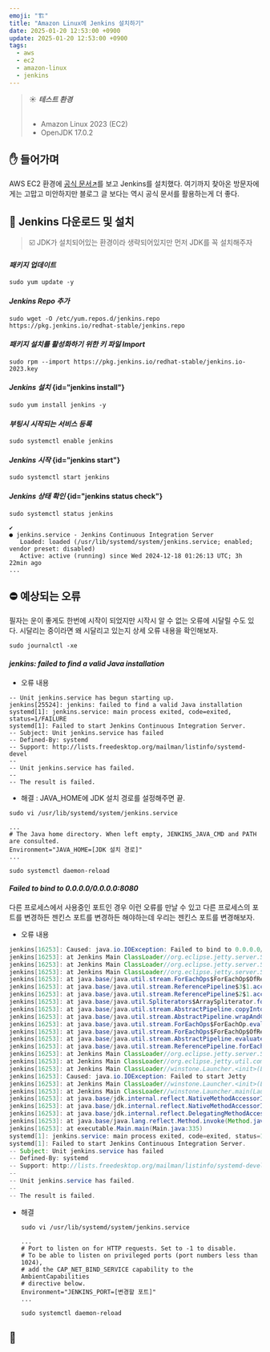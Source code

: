```yaml
---
emoji: "🏗️"
title: "Amazon Linux에 Jenkins 설치하기"
date: 2025-01-20 12:53:00 +0900
update: 2025-01-20 12:53:00 +0900
tags:
  - aws
  - ec2
  - amazon-linux
  - jenkins
---
```


> ☀️ ***테스트 환경***
> <br/><br/>
> - Amazon Linux 2023 (EC2)
> - OpenJDK 17.0.2

## ✋ 들어가며
AWS EC2 환경에 [공식 문서↗](https://www.jenkins.io/doc/tutorials/tutorial-for-installing-jenkins-on-AWS/#downloading-and-installing-jenkins)를 보고 Jenkins를 설치했다.
여기까지 찾아온 방문자에게는 고맙고 미안하지만 블로그 글 보다는 역시 공식 문서를 활용하는게 더 좋다.

## 🚀 Jenkins 다운로드 및 설치

> ☑️ JDK가 설치되어있는 환경이라 생략되어있지만 먼저 JDK를 꼭 설치해주자

#### ***패키지 업데이트***
```shell
sudo yum update -y
```

#### ***Jenkins Repo 추가***
```shell
sudo wget -O /etc/yum.repos.d/jenkins.repo https://pkg.jenkins.io/redhat-stable/jenkins.repo
```

#### ***패키지 설치를 활성화하기 위한 키 파일 Import***
```shell
sudo rpm --import https://pkg.jenkins.io/redhat-stable/jenkins.io-2023.key
```

#### ***Jenkins 설치*** {id="jenkins install"}
```shell
sudo yum install jenkins -y
```

#### ***부팅시 시작되는 서비스 등록***
```shell
sudo systemctl enable jenkins
```

#### ***Jenkins 시작*** {id="jenkins start"}
```shell
sudo systemctl start jenkins
```

#### ***Jenkins 상태 확인*** {id="jenkins status check"}
```shell
sudo systemctl status jenkins
```
```shell
✔
● jenkins.service - Jenkins Continuous Integration Server
   Loaded: loaded (/usr/lib/systemd/system/jenkins.service; enabled; vendor preset: disabled)
   Active: active (running) since Wed 2024-12-18 01:26:13 UTC; 3h 22min ago
...
```

## ⛔ 예상되는 오류
필자는 운이 좋게도 한번에 시작이 되었지만 시작시 알 수 없는 오류에 시달릴 수도 있다. 시달리는 중이라면 왜 시달리고 있는지 상세 오류 내용을 확인해보자.

```shell
sudo journalctl -xe
```

#### ***jenkins: failed to find a valid Java installation***

- 오류 내용
```shell
-- Unit jenkins.service has begun starting up.
jenkins[25524]: jenkins: failed to find a valid Java installation
systemd[1]: jenkins.service: main process exited, code=exited, status=1/FAILURE
systemd[1]: Failed to start Jenkins Continuous Integration Server.
-- Subject: Unit jenkins.service has failed
-- Defined-By: systemd
-- Support: http://lists.freedesktop.org/mailman/listinfo/systemd-devel
--
-- Unit jenkins.service has failed.
--
-- The result is failed.
```

- 해결 : JAVA_HOME에 JDK 설치 경로를 설정해주면 끝.
```shell
sudo vi /usr/lib/systemd/system/jenkins.service
```
```shell
...
# The Java home directory. When left empty, JENKINS_JAVA_CMD and PATH are consulted.
Environment="JAVA_HOME=[JDK 설치 경로]"
...
```
```shell
sudo systemctl daemon-reload
```

#### ***Failed to bind to 0.0.0.0/0.0.0.0:8080***
다른 프로세스에서 사용중인 포트인 경우 이런 오류를 만날 수 있고 다른 프로세스의 포트를 변경하든 젠킨스 포트를 변경하든 해야하는데 우리는 젠킨스 포트를 변경해보자.

- 오류 내용
```java
jenkins[16253]: Caused: java.io.IOException: Failed to bind to 0.0.0.0/0.0.0.0:8080
jenkins[16253]: at Jenkins Main ClassLoader//org.eclipse.jetty.server.ServerConnector.openAcceptChannel(ServerConnector.java:349)
jenkins[16253]: at Jenkins Main ClassLoader//org.eclipse.jetty.server.ServerConnector.open(ServerConnector.java:313)
jenkins[16253]: at Jenkins Main ClassLoader//org.eclipse.jetty.server.Server.lambda$doStart$0(Server.java:552)
jenkins[16253]: at java.base/java.util.stream.ForEachOps$ForEachOp$OfRef.accept(ForEachOps.java:183)
jenkins[16253]: at java.base/java.util.stream.ReferencePipeline$3$1.accept(ReferencePipeline.java:197)
jenkins[16253]: at java.base/java.util.stream.ReferencePipeline$2$1.accept(ReferencePipeline.java:179)
jenkins[16253]: at java.base/java.util.Spliterators$ArraySpliterator.forEachRemaining(Spliterators.java:992)
jenkins[16253]: at java.base/java.util.stream.AbstractPipeline.copyInto(AbstractPipeline.java:509)
jenkins[16253]: at java.base/java.util.stream.AbstractPipeline.wrapAndCopyInto(AbstractPipeline.java:499)
jenkins[16253]: at java.base/java.util.stream.ForEachOps$ForEachOp.evaluateSequential(ForEachOps.java:150)
jenkins[16253]: at java.base/java.util.stream.ForEachOps$ForEachOp$OfRef.evaluateSequential(ForEachOps.java:173)
jenkins[16253]: at java.base/java.util.stream.AbstractPipeline.evaluate(AbstractPipeline.java:234)
jenkins[16253]: at java.base/java.util.stream.ReferencePipeline.forEach(ReferencePipeline.java:596)
jenkins[16253]: at Jenkins Main ClassLoader//org.eclipse.jetty.server.Server.doStart(Server.java:548)
jenkins[16253]: at Jenkins Main ClassLoader//org.eclipse.jetty.util.component.AbstractLifeCycle.start(AbstractLifeCycle.java:93)
jenkins[16253]: at Jenkins Main ClassLoader//winstone.Launcher.<init>(Launcher.java:190)
jenkins[16253]: Caused: java.io.IOException: Failed to start Jetty
jenkins[16253]: at Jenkins Main ClassLoader//winstone.Launcher.<init>(Launcher.java:194)
jenkins[16253]: at Jenkins Main ClassLoader//winstone.Launcher.main(Launcher.java:490)
jenkins[16253]: at java.base/jdk.internal.reflect.NativeMethodAccessorImpl.invoke0(Native Method)
jenkins[16253]: at java.base/jdk.internal.reflect.NativeMethodAccessorImpl.invoke(NativeMethodAccessorImpl.java:77)
jenkins[16253]: at java.base/jdk.internal.reflect.DelegatingMethodAccessorImpl.invoke(DelegatingMethodAccessorImpl.java:43)
jenkins[16253]: at java.base/java.lang.reflect.Method.invoke(Method.java:568)
jenkins[16253]: at executable.Main.main(Main.java:335)
systemd[1]: jenkins.service: main process exited, code=exited, status=1/FAILURE
systemd[1]: Failed to start Jenkins Continuous Integration Server.
-- Subject: Unit jenkins.service has failed
-- Defined-By: systemd
-- Support: http://lists.freedesktop.org/mailman/listinfo/systemd-devel
--
-- Unit jenkins.service has failed.
--
-- The result is failed.
```

- 해결
    
    ```shell
    sudo vi /usr/lib/systemd/system/jenkins.service
    ```
    ```shell
    ...
    # Port to listen on for HTTP requests. Set to -1 to disable.
    # To be able to listen on privileged ports (port numbers less than 1024),
    # add the CAP_NET_BIND_SERVICE capability to the AmbientCapabilities
    # directive below.
    Environment="JENKINS_PORT=[변경할 포트]"
    ...
    ```
    ```shell
    sudo systemctl daemon-reload
    ```

## 👋

